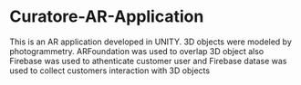 # Curatore-AR-Application
This is an AR application developed in UNITY. 3D objects were modeled by photogrammetry. ARFoundation was used to overlap 3D object also Firebase was used to athenticate customer user and Firebase datase was used to collect customers interaction with 3D objects
